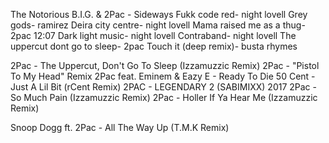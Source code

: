 
The Notorious B.I.G. & 2Pac - Sideways
Fukk code red- night lovell
Grey gods- ramirez
Deira city centre- night lovell
Mama raised me as a thug- 2pac
12:07 Dark light music- night lovell
Contraband- night lovell 
The uppercut dont go to sleep- 2pac
Touch it (deep remix)- busta rhymes

2Pac - The Uppercut, Don't Go To Sleep (Izzamuzzic Remix)
2Pac - "Pistol To My Head" Remix
2Pac feat. Eminem & Eazy E - Ready To Die
50 Cent - Just A Lil Bit (rCent Remix)
2PAC - LEGENDARY 2 (SABIMIXX) 2017
2Pac - So Much Pain (Izzamuzzic Remix)
2Pac - Holler If Ya Hear Me (Izzamuzzic Remix)

Snoop Dogg ft. 2Pac - All The Way Up (T.M.K Remix)

